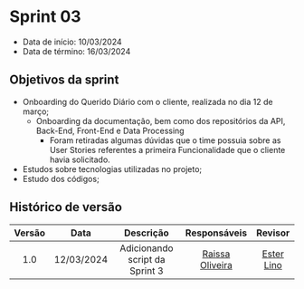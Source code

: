 # Sprint 03

- Data de início: 10/03/2024
- Data de término: 16/03/2024

## Objetivos da sprint
* Onboarding do Querido Diário com o cliente, realizada no dia 12 de março;
    * Onboarding da documentação, bem como dos repositórios da API, Back-End, Front-End e Data Processing
        * Foram retiradas algumas dúvidas que o time possuia sobre as User Stories referentes a primeira Funcionalidade que o cliente havia solicitado. 
* Estudos sobre tecnologias utilizadas no projeto;
* Estudo dos códigos;


## Histórico de versão

| Versão |    Data    |   Descrição   |       Responsáveis        |                     Revisor                     |
| :----: | :--------: | :-----------: | :-----------------------: | :---------------------------------------------: |
|  1.0   | 12/03/2024 | Adicionando script da Sprint 3   |[Raissa Oliveira](https://github.com/raissamsoliveira) |  [Ester Lino](https://github.com/esteerlino)  |
